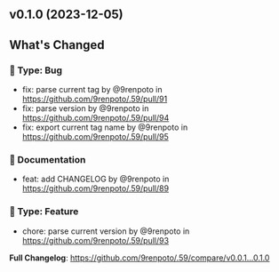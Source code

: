 ## v0.1.0 (2023-12-05)
<!-- Release notes generated using configuration in .github/release.yml at main -->

## What's Changed
### :bug: Type: Bug
* fix: parse current tag by @9renpoto in https://github.com/9renpoto/.59/pull/91
* fix: parse version by @9renpoto in https://github.com/9renpoto/.59/pull/94
* fix: export current tag name by @9renpoto in https://github.com/9renpoto/.59/pull/95
### :memo: Documentation
* feat: add CHANGELOG by @9renpoto in https://github.com/9renpoto/.59/pull/89
### :rocket: Type: Feature
* chore: parse current version by @9renpoto in https://github.com/9renpoto/.59/pull/93


**Full Changelog**: https://github.com/9renpoto/.59/compare/v0.0.1...0.1.0
